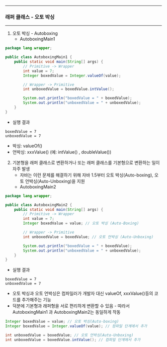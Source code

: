-----
### 래퍼 클래스 - 오토 박싱
-----
1. 오토 박싱 - Autoboxing
   - AutoboxingMain1
```java
package lang.wrapper;

public class AutoboxingMain1 {
    public static void main(String[] args) {
        // Primitive -> Wrapper
        int value = 7;
        Integer boxedValue = Integer.valueOf(value);

        // Wrapper -> Primitive
        int unboxedValue = boxedValue.intValue();

        System.out.println("boxedValue = " + boxedValue);
        System.out.println("unboxedValue = " + unboxedValue);
    }
}
```
   - 실행 결과
```
boxedValue = 7
unboxedValue = 7
```

   - 박싱: valueOf()
   - 언박싱: xxxValue() (예: intValue() , doubleValue())

2. 기본형을 래퍼 클래스로 변환하거나 또는 래퍼 클래스를 기본형으로 변환하는 일이 자주 발생
   - 자바는 이런 문제를 해결하기 위해 자바 1.5부터 오토 박싱(Auto-boxing), 오토 언박싱(Auto-Unboxing)을 지원
   - AutoboxingMain2
```java
package lang.wrapper;

public class AutoboxingMain2 {
    public static void main(String[] args) {
        // Primitive -> Wrapper
        int value = 7;
        Integer boxedValue = value; // 오토 박싱 (Auto-Boxing)

        // Wrapper -> Primitive
        int unboxedValue = boxedValue; // 오토 언박싱 (Auto-Unboxing)

        System.out.println("boxedValue = " + boxedValue);
        System.out.println("unboxedValue = " + unboxedValue);
    }
}
```
   - 실행 결과
```
boxedValue = 7
unboxedValue = 7
```
   - 오토 박싱과 오토 언박싱은 컴파일러가 개발자 대신 valueOf, xxxValue()등의 코드를 추가해주는 기능
   - 덕분에 기본형과 래퍼형을 서로 편리하게 변환할 수 있음
    - 따라서 AutoboxingMain1 과 AutoboxingMain2는 동일하게 작동
```java
Integer boxedValue = value; // 오토 박싱(Auto-boxing)
Integer boxedValue = Integer.valueOf(value); // 컴파일 단계에서 추가

int unboxedValue = boxedValue; // 오토 언박싱(Auto-Unboxing)
int unboxedValue = boxedValue.intValue(); // 컴파일 단계에서 추가
```
